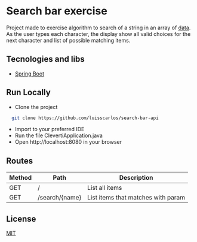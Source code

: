 
# Search bar exercise

Project made to exercise algorithm to search of a string in an array of [data](https://www.cp.pt/passageiros/pt/consultar-horarios/estacoes). As the user types each character, the display show all valid choices for the next character and list of possible matching items.


## Tecnologies and libs

 - [Spring Boot](https://spring.io/projects/spring-boot)


## Run Locally

- Clone the project

```bash
  git clone https://github.com/luisscarlos/search-bar-api
```

- Import to your preferred IDE
- Run the file ClevertiApplication.java
- Open http://localhost:8080 in your browser

## Routes
| Method  | Path  | Description  |
| ------------ | ------------ | ------------ |
| GET  |  / | List all items |
| GET  | /search/{name}  | List items that matches with param  |

## License

[MIT](https://choosealicense.com/licenses/mit/)

